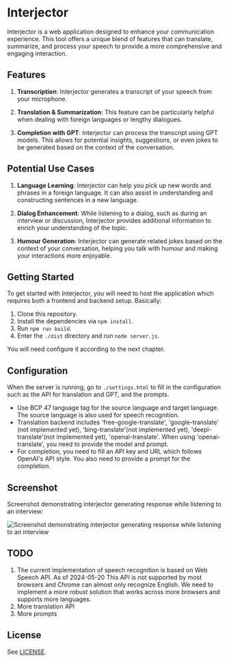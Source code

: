 # Interjector

Interjector is a web application designed to enhance your communication experience. This tool offers a unique blend of features that can translate, summarize, and process your speech to provide a more comprehensive and engaging interaction. 

## Features

1. **Transcription**: Interjector generates a transcript of your speech from your microphone. 

2. **Translation & Summarization**: This feature can be particularly helpful when dealing with foreign languages or lengthy dialogues. 

3. **Completion with GPT**: Interjector can process the transcript using GPT models. This allows for potential insights, suggestions, or even jokes to be generated based on the context of the conversation.

## Potential Use Cases

1. **Language Learning**: Interjector can help you pick up new words and phrases in a foreign language. It can also assist in understanding and constructing sentences in a new language.

2. **Dialog Enhancement**: While listening to a dialog, such as during an interview or discussion, Interjector provides additional information to enrich your understanding of the topic.

3. **Humour Generation**: Interjector can generate related jokes based on the context of your conversation, helping you talk with humour and making your interactions more enjoyable.

## Getting Started

To get started with Interjector, you will need to host the application which requires both a frontend and backend setup. Basically:

1. Clone this repository.
1. Install the dependencies via `npm install`.
1. Run `npm run build`.
1. Enter the `./dist` directory and run `node server.js`.

You will need configure it according to the next chapter.

## Configuration

When the server is running, go to `./settings.html` to fill in the configuration such as the API for translation and GPT, and the prompts.

- Use BCP 47 language tag for the source language and target language. The source language is also used for speech recognition.
- Translation backend includes 'free-google-translate', 'google-translate' (not implemented yet), 'bing-translate'(not implemented yet), 'deepl-translate'(not implemented yet), 'openai-translate'. When using 'openai-translate', you need to provide the model and prompt.
- For completion, you need to fill an API key and URL which follows OpenAI's API style. You also need to provide a prompt for the completion.

## Screenshot

Screenshot demonstrating interjector generating response while listening to an interview:

![Screenshot demonstrating interjector generating response while listening to an interview](https://raw.githubusercontent.com/simonmysun/interjector/master/docs/screenshots/1.png)


## TODO

1. The current implementation of speech recognition is based on Web Speech API. As of 2024-05-20 This API is not supported by most browsers and Chrome can almost only recognize English. We need to implement a more robust solution that works across more browsers and supports more languages.
1. More translation API
1. More prompts

## License
See [LICENSE](LICENSE).

